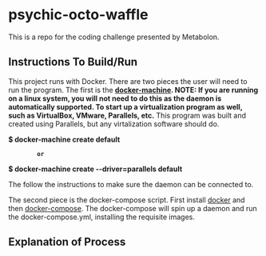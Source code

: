 # psychic-octo-waffle
This is a repo for the coding challenge presented by Metabolon.


## Instructions To Build/Run
This project runs with Docker. There are two pieces the user will need to run the program. The first is the <b>[docker-machine](https://docs.docker.com/machine/install-machine/). NOTE: If you are running on a linux system, you will not need to do this as the daemon is automatically supported. To start up a virtualization program as well, such as VirtualBox, VMware, Parallels, etc.</b> This program was built and created using Parallels, but any virtalization software should do.
  
  <b>$ docker-machine create default
  
            or
  
  $ docker-machine create --driver=parallels default</b>
  
  The follow the instructions to make sure the daemon can be connected to.

The second piece is the docker-compose script. First install [docker](https://www.docker.com/products/docker-desktop) and then [docker-compose](https://docs.docker.com/compose/install/). The docker-compose will spin up a daemon and run the docker-compose.yml, installing the requisite images.

## Explanation of Process
